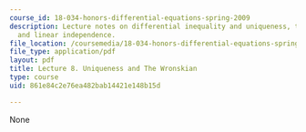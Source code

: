 ```yaml
---
course_id: 18-034-honors-differential-equations-spring-2009
description: Lecture notes on differential inequality and uniqueness, the Wronskian,
  and linear independence.
file_location: /coursemedia/18-034-honors-differential-equations-spring-2009/861e84c2e76ea482bab14421e148b15d_MIT18_034s09_lec08.pdf
file_type: application/pdf
layout: pdf
title: Lecture 8. Uniqueness and The Wronskian
type: course
uid: 861e84c2e76ea482bab14421e148b15d

---
```

None